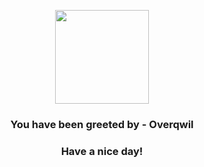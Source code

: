 <p align="center">
            <img src="None" width="150" height="150">
          </p>
          <h3 align="center">You have been greeted by - <b>Overqwil</b></h3>
          <h3 align="center">Have a nice day!</h3>
        